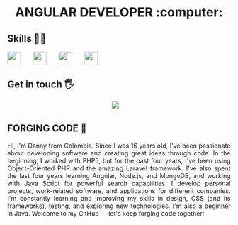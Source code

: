 <h1 align="center">ANGULAR DEVELOPER </> :computer: </h1>

<h2>Skills 🤼‍♂️</h2>
<div style="display: flex; gap: 10px;">
  <img style='height: 30px;' src="https://img.shields.io/badge/html5%20-%23e34f26.svg?&style=for-the-badge&logo=html5&logoColor=white"/>&nbsp;&nbsp;
  <img style='height: 30px;' src="https://img.shields.io/badge/css3%20-%231572B6.svg?&style=for-the-badge&logo=css3&logoColor=white" />&nbsp;&nbsp;
  <img style='height: 30px;' src="https://img.shields.io/badge/JavaScript-323330?style=for-the-badge&logo=javascript&logoColor=F7DF1E" />&nbsp;&nbsp;
  <img style='height: 30px;' src="https://img.shields.io/badge/TypeScript-007ACC?style=for-the-badge&logo=typescript&logoColor=white" />&nbsp;&nbsp;
</div>

<h2>Get in touch 🖐️</h2>
<div align='center'>
  <a href="https://www.linkedin.com/in/crontreras1" target="_blank"><img src="https://img.shields.io/badge/linkedin-%230077B5.svg?&style=for-the-badge&logo=linkedin&logoColor=white" /></a>&nbsp;&nbsp;&nbsp;&nbsp;
</div>

<h2>FORGING CODE 💪</h2>


<p align='justify'>Hi, I'm Danny from Colombia. Since I was 16 years old, I've been passionate about developing software and creating great ideas through code. In the beginning, I worked with PHP5, but for the past four years, I've been using Object-Oriented PHP and the amazing Laravel framework. I've also spent the last four years learning Angular, Node.js, and MongoDB, and working with Java Script for powerful search capabilities. I develop personal projects, work-related software, and applications for different companies. I'm constantly learning and improving my skills in design, CSS (and its frameworks), testing, and exploring new technologies. I'm also a beginner in Java.  
Welcome to my GitHub — let's keep forging code together!</p>



